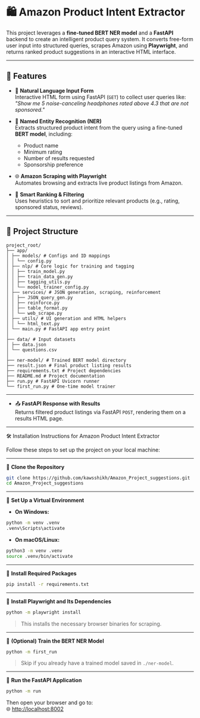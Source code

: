 # 🛍️ Amazon Product Intent Extractor

This project leverages a **fine-tuned BERT NER model** and a **FastAPI** backend to create an intelligent product query system. It converts free-form user input into structured queries, scrapes Amazon using **Playwright**, and returns ranked product suggestions in an interactive HTML interface.

---

## 🚀 Features

- 📝 **Natural Language Input Form**  
  Interactive HTML form using FastAPI (`GET`) to collect user queries like:  
  _"Show me 5 noise-canceling headphones rated above 4.3 that are not sponsored."_

- 🤖 **Named Entity Recognition (NER)**  
  Extracts structured product intent from the query using a fine-tuned **BERT model**, including:
  - Product name  
  - Minimum rating  
  - Number of results requested  
  - Sponsorship preference

- 🌐 **Amazon Scraping with Playwright**  
  Automates browsing and extracts live product listings from Amazon.

- 🧠 **Smart Ranking & Filtering**  
  Uses heuristics to sort and prioritize relevant products (e.g., rating, sponsored status, reviews).
---

## 📁 Project Structure
```text
project_root/
├── app/
│ ├── models/ # Configs and ID mappings
│ │ └── config.py
│ ├── nlp/ # Core logic for training and tagging
│ │ ├── train_model.py
│ │ ├── train_data_gen.py
│ │ ├── tagging_utils.py
│ │ └── model_trainer_config.py
│ ├── services/ # JSON generation, scraping, reinforcement
│ │ ├── JSON_query_gen.py
│ │ ├── reinforce.py
│ │ ├── table_format.py
│ │ └── web_scrape.py
│ ├── utils/ # UI generation and HTML helpers
│ │ └── html_text.py
│ └── main.py # FastAPI app entry point
│
├── data/ # Input datasets
│ ├── data.json
│ └── questions.csv
│
├── ner-model/ # Trained BERT model directory
├── result.json # Final product listing results
├── requirements.txt # Project dependencies
├── README.md # Project documentation
├── run.py # FastAPI Uvicorn runner
└── first_run.py # One-time model trainer
```
---



- 📤 **FastAPI Response with Results**  
  Returns filtered product listings via FastAPI `POST`, rendering them on a results HTML page.

---
🛠️ Installation Instructions for Amazon Product Intent Extractor

Follow these steps to set up the project on your local machine:

---

🔹 **Clone the Repository**
```bash
git clone https://github.com/kawsshikh/Amazon_Project_suggestions.git
cd Amazon_Project_suggestions
```

---

🔹 **Set Up a Virtual Environment**

- **On Windows:**
```bash
python -m venv .venv
.venv\Scripts\activate
```

- **On macOS/Linux:**
```bash
python3 -m venv .venv
source .venv/bin/activate
```

---

🔹 **Install Required Packages**
```bash
pip install -r requirements.txt
```

---

🔹 **Install Playwright and Its Dependencies**
```bash
python -m playwright install
```

> This installs the necessary browser binaries for scraping.

---

🔹 **(Optional) Train the BERT NER Model**
```bash
python -m first_run
```

> Skip if you already have a trained model saved in `./ner-model`.

---

🔹 **Run the FastAPI Application**
```bash
python -m run
```

Then open your browser and go to:  
🌐 [http://localhost:8002](http://localhost:8002)

